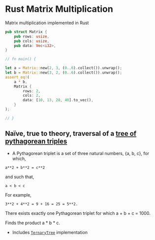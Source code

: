# Rust Matrix Multiplication

Matrix multiplication implemented in Rust

```rust
pub struct Matrix {
    pub rows: usize,
    pub cols: usize,
    pub data: Vec<i32>,
}

// fn main() {

let a = Matrix::new(2, 3, (0..6).collect()).unwrap();
let b = Matrix::new(3, 2, (0..6).collect()).unwrap();
assert_eq!(
    a * b,
    Matrix {
        rows: 2,
        cols: 2,
        data: [10, 13, 28, 40].to_vec(),
    }
);

// }
```

## Naïve, true to theory, traversal of a [tree of pythagorean triples](https://en.wikipedia.org/wiki/Tree_of_primitive_Pythagorean_triples)


* A Pythagorean triplet is a set of three natural numbers, {a, b, c}, for
which,

```text
a**2 + b**2 = c**2
```

and such that,

```text
a < b < c
```

For example,

```text
3**2 + 4**2 = 9 + 16 = 25 = 5**2.
```

There exists exactly one Pythagorean triplet for which a + b + c = 1000.

Finds the product a * b * c.

* Includes [`TernaryTree`](https://github.com/mkatychev/pythagorean_triplet/blob/master/src/ternary_tree.rs#L7-L12) implementation
